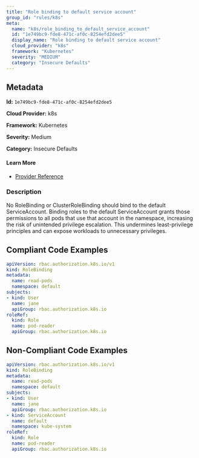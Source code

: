 ```yaml
---
title: "Role binding to default service account"
group_id: "rules/k8s"
meta:
  name: "k8s/role_binding_to_default_service_account"
  id: "1e749bc9-fde8-471c-af0c-8254efd2dee5"
  display_name: "Role binding to default service account"
  cloud_provider: "k8s"
  framework: "Kubernetes"
  severity: "MEDIUM"
  category: "Insecure Defaults"
---
```

## Metadata

**Id:** `1e749bc9-fde8-471c-af0c-8254efd2dee5`

**Cloud Provider:** k8s

**Framework:** Kubernetes

**Severity:** Medium

**Category:** Insecure Defaults

#### Learn More

 - [Provider Reference](https://kubernetes.io/docs/tasks/configure-pod-container/configure-service-account/)

### Description

 No RoleBinding or ClusterRoleBinding should bind to the default ServiceAccount. Binding roles to the default ServiceAccount grants those permissions to all pods that use that account in the namespace, increasing the risk of unintended privilege escalation. This undermines least-privilege principles and can expose workloads to unnecessary privileges.


## Compliant Code Examples
```yaml
apiVersion: rbac.authorization.k8s.io/v1
kind: RoleBinding
metadata:
  name: read-pods
  namespace: default
subjects:
- kind: User
  name: jane
  apiGroup: rbac.authorization.k8s.io
roleRef:
  kind: Role
  name: pod-reader
  apiGroup: rbac.authorization.k8s.io
```
## Non-Compliant Code Examples
```yaml
apiVersion: rbac.authorization.k8s.io/v1
kind: RoleBinding
metadata:
  name: read-pods
  namespace: default
subjects:
- kind: User
  name: jane
  apiGroup: rbac.authorization.k8s.io
- kind: ServiceAccount
  name: default
  namespace: kube-system
roleRef:
  kind: Role
  name: pod-reader
  apiGroup: rbac.authorization.k8s.io
```